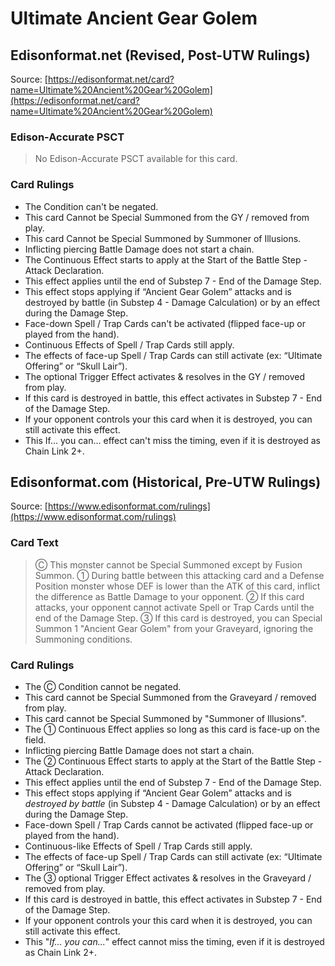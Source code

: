 # Ultimate Ancient Gear Golem

## Edisonformat.net (Revised, Post-UTW Rulings)

Source: [https://edisonformat.net/card?name=Ultimate%20Ancient%20Gear%20Golem](https://edisonformat.net/card?name=Ultimate%20Ancient%20Gear%20Golem)

### Edison-Accurate PSCT

> No Edison-Accurate PSCT available for this card.

### Card Rulings

*   The Condition can't be negated.
*   This card Cannot be Special Summoned from the GY / removed from play.
*   This card  Cannot be Special Summoned by Summoner of Illusions.
*   Inflicting piercing Battle Damage does not start a chain.
*   The Continuous Effect starts to apply at the Start of the Battle Step - Attack Declaration.
*   This effect applies until the end of Substep 7 - End of the Damage Step.
*   This effect stops applying if “Ancient Gear Golem” attacks and is destroyed by battle (in Substep 4 - Damage Calculation) or by an effect during the Damage Step.
*   Face-down Spell / Trap Cards can't be activated (flipped face-up or played from the hand).
*   Continuous Effects of Spell / Trap Cards still apply.
*   The effects of face-up Spell / Trap Cards can still activate (ex: “Ultimate Offering” or “Skull Lair”).
*   The optional Trigger Effect activates & resolves in the GY / removed from play.
*   If this card is destroyed in battle, this effect activates in Substep 7 - End of the Damage Step.
*   If your opponent controls your this card when it is destroyed, you can still activate this effect.
*   This If... you can... effect can't miss the timing, even if it is destroyed as Chain Link 2+.


## Edisonformat.com (Historical, Pre-UTW Rulings)

Source: [https://www.edisonformat.com/rulings](https://www.edisonformat.com/rulings)

### Card Text

> Ⓒ This monster cannot be Special Summoned except by Fusion Summon. ① During battle between this attacking card and a Defense Position monster whose DEF is lower than the ATK of this card, inflict the difference as Battle Damage to your opponent. ② If this card attacks, your opponent cannot activate Spell or Trap Cards until the end of the Damage Step. ③ If this card is destroyed, you can Special Summon 1 "Ancient Gear Golem" from your Graveyard, ignoring the Summoning conditions.

### Card Rulings

*   The Ⓒ Condition cannot be negated.
*   This card cannot be Special Summoned from the Graveyard / removed from play.
*   This card cannot be Special Summoned by "Summoner of Illusions".
*   The ① Continuous Effect applies so long as this card is face-up on the field.
*   Inflicting piercing Battle Damage does not start a chain.
*   The ② Continuous Effect starts to apply at the Start of the Battle Step - Attack Declaration.
*   This effect applies until the end of Substep 7 - End of the Damage Step.
*   This effect stops applying if “Ancient Gear Golem” attacks and is _destroyed by battle_ (in Substep 4 - Damage Calculation) or by an effect during the Damage Step.
*   Face-down Spell / Trap Cards cannot be activated (flipped face-up or played from the hand).
*   Continuous-like Effects of Spell / Trap Cards still apply.
*   The effects of face-up Spell / Trap Cards can still activate (ex: “Ultimate Offering” or “Skull Lair”).
*   The ③ optional Trigger Effect activates & resolves in the Graveyard / removed from play.
*   If this card is destroyed in battle, this effect activates in Substep 7 - End of the Damage Step.
*   If your opponent controls your this card when it is destroyed, you can still activate this effect.
*   This "_If... you can..._" effect cannot miss the timing, even if it is destroyed as Chain Link 2+.


